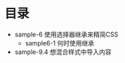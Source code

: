 <!--
 * @Description: 
 * @version: 
 * @Author: cy
 * @Date: 2021-04-23 12:14:29
 * @LastEditors: Please set LastEditors
 * @LastEditTime: 2021-04-24 01:02:21
-->
# 目录
* sample-6 使用选择器继承来精简CSS
    * sample6-1 何时使用继承
* sample-9.4 想混合样式中导入内容
